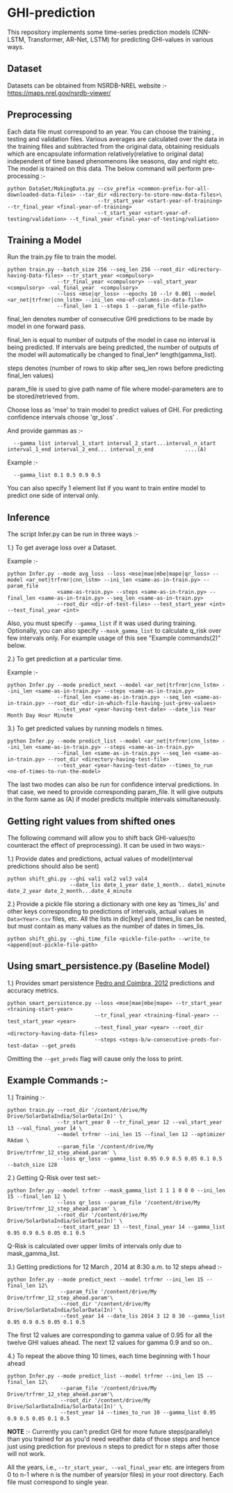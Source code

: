 # GHI-prediction

This repository implements some time-series prediction models (CNN-LSTM, Transformer, AR-Net, LSTM) for predicting GHI-values in various ways.

## Dataset

Datasets can be obtained from NSRDB-NREL website :- https://maps.nrel.gov/nsrdb-viewer/

## Preprocessing

Each data file must correspond to an year. You can choose the training , testing and validation files. Various averages are calculated over the data in the training files and subtracted from the original data, obtaining residuals which are encapsulate information relatively(relative to original data) independent of time based phenomenons like seasons, day and night etc. The model is trained on this data. The below command will perform pre-processing :-

```
python DataSet/MakingData.py --csv_prefix <common-prefix-for-all-downloaded-data-files> --tar_dir <directory-to-store-new-data-files>\
                             --tr_start_year <start-year-of-training> --tr_final_year <final-year-of-training>
                             --t_start_year <start-year-of-testing/validation> --t_final_year <final-year-of-testing/valiation>
```

## Training a Model

Run the train.py file to train the model.

```
python train.py --batch_size 256 --seq_len 256 --root_dir <directory-having-Data-files> --tr_start_year <compulsory>
                --tr_final_year <compulsory> --val_start_year <compulsory> -val_final_year  <compulsory>
                --loss <mse|qr_loss> --epochs 10 --lr 0.001 --model <ar_net|trfrmr|cnn_lstm> --ini_len <no-of-columns-in-data-file>
                --final_len 1 --steps 1 --param_file <file-path>
```

final_len denotes number of consecutive GHI predictions to be made by model in one forward pass.

final_len is equal to number of outputs of the model in case no interval is being predicted. If intervals are being predicted, the number of outputs of the model will automatically be changed to final_len* length(gamma_list).

steps denotes (number of rows to skip after seq_len rows before predicting final_len values)

param_file is used to give path name of file where model-parameters are to be stored/retrieved from.

Choose loss as 'mse' to train model to predict values of GHI. For predicting confidence intervals choose 'qr_loss' .

And provide gammas as :- 

```
  --gamma_list interval_1_start interval_2_start...interval_n_start interval_1_end interval_2_end... interval_n_end          ....(A)
```

Example :-

```
  --gamma_list 0.1 0.5 0.9 0.5
```

You can also specify 1 element list if you want to train entire model to predict one side of interval only.

## Inference
The script Infer.py can be run in three ways :-

1.) To get average loss over a Dataset.

Example :-
```
python Infer.py --mode avg_loss --loss <mse|mae|mbe|mape|qr_loss> --model <ar_net|trfrmr|cnn_lstm> --ini_len <same-as-in-train.py> --param_file
                <same-as-train.py> --steps <same-as-in-train.py> --final_len <same-as-in-train.py> --seq_len <same-as-in-train.py>
                --root_dir <dir-of-test-files> --test_start_year <int> --test_final_year <int>
```

Also, you must specify ```--gamma_list``` if it was used during training. Optionally, you can also specify ```--mask_gamma_list``` to calculate q_risk over few intervals only. For example usage of this see "Example commands(2)" below.

2.) To get prediction at a particular time.

Example :-

```
python Infer.py --mode predict_next --model <ar_net|trfrmr|cnn_lstm> --ini_len <same-as-in-train.py> --steps <same-as-in-train.py>
                --final_len <same-as-in-train.py> --seq_len <same-as-in-train.py> --root_dir <dir-in-which-file-having-just-prev-values>
                --test_year <year-having-test-date> --date_lis Year Month Day Hour Minute
```
3.) To get predicted values by running models n times.

```
python Infer.py --mode predict_list --model <ar_net|trfrmr|cnn_lstm> --ini_len <same-as-in-train.py> --steps <same-as-in-train.py>
                --final_len <same-as-in-train.py> --seq_len <same-as-in-train.py> --root_dir <directory-having-test-file>
                --test_year <year-having-test-date> --times_to_run <no-of-times-to-run-the-model>
```

The last two modes can also be run for confidence interval predictions. In that case, we need to provide corresponding param_file. It will give outputs in the form same as (A) if model predicts multiple intervals simultaneously. 

## Getting right values from shifted ones

The following command will allow you to shift back GHI-values(to counteract the effect of preprocessing). It can be used in two ways:-

1.) Provide dates and predictions, actual values of model(interval predictions should also be sent) 
```
python shift_ghi.py --ghi val1 val2 val3 val4 
                    --date_lis date_1_year date_1_month.. date1_minute date_2_year date_2_month...date_4_minute
```
2.) Provide a pickle file storing a dictionary with one key as 'times_lis' and other keys corresponding to predictions of intervals, actual values in ```Data<Year>.csv``` files, etc. All the lists in dic[key] and times_lis can be nested, but must contain as many values as the number of dates in times_lis.

```
python shift_ghi.py --ghi_time_file <pickle-file-path> --write_to <append|out-pickle-file-path>
```
## Using smart_persistence.py (Baseline Model)

1.) Provides smart persistence [Pedro and Coimbra, 2012](https://www.sciencedirect.com/science/article/abs/pii/S0038092X12001429) predictions and accuracy metrics.

```
python smart_persistence.py --loss <mse|mae|mbe|mape> --tr_start_year <training-start-year>
                            --tr_final_year <training-final-year> --test_start_year <year>
                            --test_final_year <year> --root_dir <directory-having-data-files>
                            --steps <steps-b/w-consecutive-preds-for-test-data> --get_preds
```

Omitting the ```--get_preds``` flag will cause only the loss to print.

## Example Commands :- 

1.) Training :-
```
python train.py --root_dir '/content/drive/My Drive/SolarDataIndia/SolarData(In)' \
                --tr_start_year 0 --tr_final_year 12 --val_start_year 13 --val_final_year 14 \
                --model trfrmr --ini_len 15 --final_len 12 --optimizer RAdam \
                --param_file '/content/drive/My Drive/trfrmr_12_step_ahead.param' \
                --loss qr_loss --gamma_list 0.95 0.9 0.5 0.05 0.1 0.5 --batch_size 128
```

2.) Getting Q-Risk over test set:-
```
python Infer.py --model trfrmr --mask_gamma_list 1 1 1 0 0 0 --ini_len 15 --final_len 12 \ 
                --loss qr_loss --param_file '/content/drive/My Drive/trfrmr_12_step_ahead.param' \
                --root_dir '/content/drive/My Drive/SolarDataIndia/SolarData(In)' \
                --test_start_year 13 --test_final_year 14 --gamma_list 0.95 0.9 0.5 0.05 0.1 0.5
```
Q-Risk is calculated over upper limits of intervals only due to mask_gamma_list. 

3.) Getting predictions for 12 March , 2014 at 8:30 a.m. to 12 steps ahead :-
```
python Infer.py --mode predict_next --model trfrmr --ini_len 15 --final_len 12\
                 --param_file '/content/drive/My Drive/trfrmr_12_step_ahead.param'\
                 --root_dir '/content/drive/My Drive/SolarDataIndia/SolarData(In)' \
                 --test_year 14 --date_lis 2014 3 12 8 30 --gamma_list 0.95 0.9 0.5 0.05 0.1 0.5
```
The first 12 values are corresponding to gamma value of 0.95 for all the twelve GHI values ahead. The next 12 values for gamma 0.9 and so on..


4.) To repeat the above thing 10 times, each time beginning with 1 hour ahead

```
python Infer.py --mode predict_list --model trfrmr --ini_len 15 --final_len 12\
                 --param_file '/content/drive/My Drive/trfrmr_12_step_ahead.param'\
                 --root_dir '/content/drive/My Drive/SolarDataIndia/SolarData(In)' \
                 --test_year 14 --times_to_run 10 --gamma_list 0.95 0.9 0.5 0.05 0.1 0.5
```

**NOTE** :- Currently you can't predict GHI for more future steps(parallely) than you trained for as you'd need weather data of those steps and hence just using prediction for previous n steps to predict for n steps after those will not work. 

All the years, i.e., ```--tr_start_year, --val_final_year``` etc. are integers from 0 to n-1 where n is the number of years(or files) in your root directory. Each file must correspond to single year.
